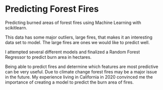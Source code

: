 # Predicting Forest Fires
Predicting burned areas of forest fires using Machine Learning with scikitlearn.

This data has some major outliers, large fires, that makes it an interesting data set to model. The large fires are ones we would like to predict well.

I attempted several different models and finalized a Random Forest Regressor to predict burn area in hectares. 

Being able to predict fires and determine which features are most predictive can be very useful. Due to climate change forest fires may be a major issue in the future. My experience living in California in 2020 convinced me the importance of creating a model to predict the burn area of fires. 
